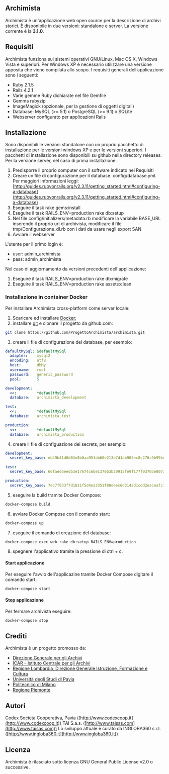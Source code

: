 ## Archimista
Archimista è un'applicazione web open source per la descrizione di archivi storici. È disponibile in due versioni: standalone e server.
La versione corrente è la **3.1.0**.

## Requisiti
Archimista funziona sui sistemi operativi GNU/Linux, Mac OS X, Windows Vista e superiori. Per Windows XP è necessario utilizzare una versione apposita che viene compilata allo scopo.
I requisiti generali dell’applicazione sono i seguenti:
* Ruby 2.1.5
* Rails 4.2.1
* Varie gemme Ruby dichiarate nel file Gemfile
* Gemma rubyzip
* ImageMagick (opzionale, per la gestione di oggetti digitali)
* Database: MySQL (>= 5.1) o PostgreSQL (>= 9.1) o SQLite
* Webserver configurato per applicazioni Rails

## Installazione
Sono disponibili le versioni standalone con un proprio pacchetto di installazione per le versioni windows XP e per le versioni superiori. I pacchetti di installazione sono disponibili su github nella directory releases.
Per la versione server, nel caso di prima installazione:
1. Predisporre il proprio computer con il software indicato nei Requisiti
2. Creare un file di configurazione per il database: config/database.yml. Per maggiori informazioni leggi: [http://guides.rubyonrails.org/v2.3.11/getting_started.html#configuring-a-database](http://guides.rubyonrails.org/v2.3.11/getting_started.html#configuring-a-database)
3. Eseguire il task rake gems:install
4. Eseguire il task RAILS_ENV=production rake db:setup
5. Nel file config/initializers/metadata.rb modificare la variabile BASE_URL inserendo il proprio url di archivista, modificare il file tmp/Configurazione_dl.rb con i dati da usare negli export SAN
6. Avviare il webserver

L'utente per il primo login è:
* user: admin_archimista
* pass: admin_archimista

Nel caso di aggiornamento da versioni precedenti dell'applicazione:
1. Eseguire il task RAILS_ENV=production rake db:migrate
2. Eseguire il task RAILS_ENV=production rake assets:clean

### Installazione in container Docker

Per installare Archimista cross-platform come server locale:

1. Scaricare ed installare [Docker](https://www.docker.com/);
2. installare [git](https://git-scm.com/) e clonare il progetto da github.com:
```bash
git clone https://github.com/ProgettoArchimista/archimista.git
```
3. creare il file di configurazione del database, per esempio:
```yaml
defaultMySql: &defaultMySql
  adapter:    mysql2
  encoding:   utf8
  host:       dbMy
  username:   root
  password:   generic_password
  pool:       5

development:
  <<:         *defaultMySql
  database:   archimista_development

test:
  <<:         *defaultMySql
  database:   archimista_test

production:
  <<:         *defaultMySql
  database:   archimista_production
```
4. creare il file di configuazione dei secrets, per esempio:
```yaml
development:
  secret_key_base: eb49b41d0d03e8b0aa951eb60e213e7d1ab905ec8c276c9b99be1a6cd90665d03e198fe9479f32ce839ed703efe81629388f9488b79d8842d1974bd412b4f2d7

test:
  secret_key_base: 66faed6eedb3e17674c6be1370b3b20913fe9f177f03703e807347026ad3b711b6a05cf9ea42651c3b6d6c82b2064973f2120f4113d54d44b737768e2328e60d

production:
  secret_key_base: 7ec7f033f7d1811f5d4e23351f80eeec6d3142d1cdd2eaceafc71a5951a3446b1507e738de88afb19664491ad6be0e792f9c58714c85abfdb35f031a4ad9dbaf
```
5. eseguire la build tramite Docker Compose:
```bash
docker-compose build
```
6. avviare Docker Compose con il comando start:
```bash
docker-compose up
```

7. eseguire il comando di creazione del database:
```bash
docker-compose exec web rake db:setup RAILS_ENV=production
```

8. spegnere l'applicativo tramite la pressione di ctrl + c.

#### Start applicazione
Per eseguire l'avvio dell'applicazine tramite Docker Compose digitare il comando start:
```bash
docker-compose start
```

#### Stop applicazione
Per fermare archivista eseguire:
```bash
docker-compose stop
```

## Crediti
Archimista è un progetto promosso da:
* [Direzione Generale per gli Archivi](http://www.regione.lombardia.it)
* [ICAR – Istituto Centrale per gli Archivi](http://www.icar.beniculturali.it/)
* [Regione Lombardia, Direzione Generale Istruzione, Formazione e Cultura](http://www.regione.lombardia.it/wps/portal/istituzionale/HP/istituzione/direzioni-generali/direzione-generale-autonomia-e-cultura)
* [Università degli Studi di Pavia](http://www.unipv.eu/site/home.html)
* [Politecnico di Milano](https://www.polimi.it/)
* [Regione Piemonte](https://www.regione.piemonte.it/)

## Autori
Codex Società Cooperativa, Pavia ([http://www.codexcoop.it](http://www.codexcoop.it))
TAI S.a.s. ([http://www.taisas.com](http://www.taisas.com))
Lo sviluppo attuale è curato da INGLOBA360 s.r.l. ([http://www.ingloba360.it](http://www.ingloba360.it))

## Licenza
Archimista è rilasciato sotto licenza GNU General Public License v2.0 o successive.
